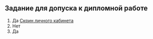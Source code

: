 
## Задание для допуска к дипломной работе
1. Да [Скрин личного кабинета](https://github.com/keeper521/devops-netology/blob/main/Diplom-1/1.JPG)
2. Нет
3. Да
